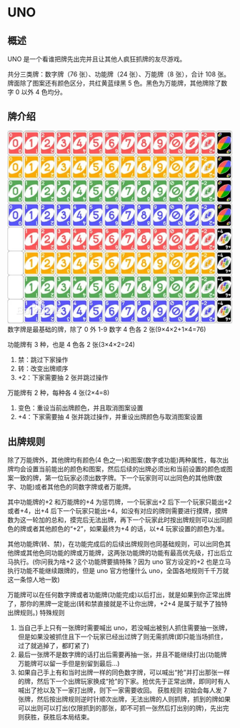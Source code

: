 # UNO

## 概述

UNO 是一个看谁把牌先出完并且让其他人疯狂抓牌的友尽游戏。

共分三类牌：数字牌（76 张）、功能牌（24 张）、万能牌（8 张），合计 108 张。
牌面除了图案还有颜色区分，共红黄蓝绿黑 5 色。黑色为万能牌，其他牌除了数字 0 以外 4 色均分。

## 牌介绍

![所有的牌](./public/all-card.webp)
数字牌是最基础的牌，除了 0 外 1-9 数字 4 色各 2 张(9×4×2+1×4=76)

功能牌有 3 种，也是 4 色各 2 张(3×4×2=24)

1. 禁：跳过下家操作
2. 转：改变出牌顺序
3. +2：下家需要抽 2 张并跳过操作

万能牌有 2 种，每种各 4 张(2×4=8)

1. 变色：重设当前出牌颜色，并且取消图案设置
2. +4：下家需要抽 4 张并跳过操作，并重设出牌颜色与取消图案设置

## 出牌规则

除了万能牌外，其他牌均有颜色(4 色之一)和图案(数字或功能)两种属性，每次出牌均会设置当前能出的颜色和图案，然后后续的出牌必须出和当前设置的颜色或图案一致的牌，第一位玩家必须出数字牌。下一个玩家则可以出同色的其他牌(数字、功能)或者其他色的同数字牌或者万能牌。

其中功能牌的+2 和万能牌的+4 为惩罚牌，一个玩家出+2 后下一个玩家只能出+2 或者+4，出+4 后下一个玩家只能出+4，如没有对应的牌则需要进行摸牌，摸牌数为这一轮加的总和，摸完后无法出牌，再下一个玩家此时按出牌规则可以出同颜色的牌或者其他颜色的“+2”，如果最终为+4 的话，以+4 玩家设置的颜色为准。

其他功能牌(转、禁)，在功能完成后的后续出牌规则也同基础规则，可以出同色其他牌或其他色同功能的牌或万能牌，这两张功能牌的功能有最高优先级，打出后立马执行。(你问我为啥+2 这个功能牌要搞特殊？因为 uno 官方设定的+2 也是立马执行功能不能继续跟牌的，但是 uno 官方他懂什么 uno，全国各地规则千千万就这一条惊人地一致)

万能牌可以在任何数字牌或者功能牌(功能完成)以后打出，就是如果到你正常出牌了，那你的黑牌一定能出(转和禁直接就是不让你出牌，+2+4 是属于赋予了独特出牌规则。)
特殊规则

1. 当自己手上只有一张牌时需要喊出 uno，若没喊出被别人抓住需要抽一张牌，但是如果没被抓住且下一个玩家已经出过牌了则无需抓牌(即只能当场抓住，过了就逃掉了，都盯紧了)
2. 最后一张牌不是数字牌的话打出后需要再抽一张，并且不能继续打出(功能牌万能牌可以留一手但是别留到最后…)
3. 如果自己手上有和当时出牌一样的同色数字牌，可以喊出“抢”并打出那张一样的牌，然后下一个出牌玩家换成“抢”的下家。抢优先于正常出牌，即同时有人喊出了抢以及下一家打出牌，则下一家需要收回。
   获胜规则
   初始会每人发 7 张牌，然后按出牌规则逆时针顺次出牌，无法出牌的人则抓牌，抓到的牌如果可以出则可以打出(仅限抓到的那张，即不可抓一张然后打出别的牌)，先出完则获胜，获胜后本局结束。
